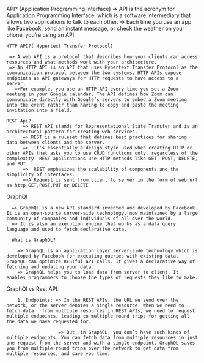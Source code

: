 API? (Application Programming Interface)
     => API is the acronym for Application Programming Interface, which is a software intermediary that allows two applications to talk to each other.
     => Each time you use an app like Facebook, send an instant message, or check the weather on your phone, you’re using an API.
 
    HTTP API?( Hypertext Transfer Protocol)

     => A web API is a protocol that describes how your clients can access resources and what methods work with your architecture.
     => An HTTP API is an API that uses Hypertext Transfer Protocol as the communication protocol between the two systems. HTTP APIs expose endpoints as API gateways for HTTP requests to have access to a server.
       =>For example, you use an HTTP API every time you set a Zoom meeting in your Google calendar. The API defines how Zoom can communicate directly with Google’s servers to embed a Zoom meeting into the event rather than having to copy and paste the meeting invitation into a field.
    
    REST Api?
          => REST API stands for Representational State Transfer and is an architectural pattern for creating web services.
          => REST is a ruleset that defines best practices for sharing data between clients and the server.
          =>  It’s essentially a design style used when creating HTTP or other APIs that asks you to use CRUD functions only, regardless of the complexity. REST applications use HTTP methods like GET, POST, DELETE, and PUT.
          =>  REST emphasizes the scalability of components and the simplicity of interfaces.
          =>A Request is sent from client to server in the form of web url as http GET,POST,PUT or DELETE


GraphQl  

      => GraphQL is a new API standard invented and developed by Facebook. It is an open-source server-side technology, now maintained by a large community of companies and individuals of all over the world.
      => It is also an execution engine that works as a data query language and used to fetch declarative data.
     
      What is GraphQL?
        
        => GraphQL is an application layer server-side technology which is developed by Facebook for executing queries with existing data. GraphQL can optimize RESTful API calls. It gives a declarative way of fetching and updating your data. 
        => GraphQL helps you to load data from server to client. It enables programmers to choose the types of requests they like to make.

   GraphQl vs Rest API:
    
        1. Endpoints: => In the REST APIs, the URL we send over the network, or the server denotes a single resource. When we need to fetch data   from multiple resources in REST APIs, we need to request multiple endpoints, leading to multiple round trips for getting all the data we have requested for.

                       => But, in GraphQL, you don’t have such kinds of multiple endpoints. You can fetch data from multiple resources in just one request from the server and with a single endpoint. GraphQL saves you from multiple round trips over the network to get data from multiple resources, and save you time.
        